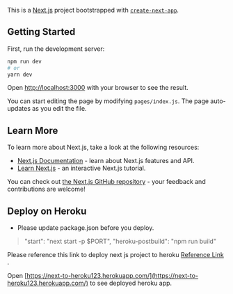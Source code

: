 This is a [Next.js](https://nextjs.org/) project bootstrapped with [`create-next-app`](https://github.com/vercel/next.js/tree/canary/packages/create-next-app).

## Getting Started

First, run the development server:

```bash
npm run dev
# or
yarn dev
```

Open [http://localhost:3000](http://localhost:3000) with your browser to see the result.

You can start editing the page by modifying `pages/index.js`. The page auto-updates as you edit the file.

## Learn More

To learn more about Next.js, take a look at the following resources:

- [Next.js Documentation](https://nextjs.org/docs) - learn about Next.js features and API.
- [Learn Next.js](https://nextjs.org/learn) - an interactive Next.js tutorial.

You can check out [the Next.js GitHub repository](https://github.com/vercel/next.js/) - your feedback and contributions are welcome!

## Deploy on Heroku

- Please update package.json before you deploy.
> "start": "next start -p $PORT",
> "heroku-postbuild": "npm run build"

Please reference this link to deploy next js project to heroku [Reference Link](https://medium.com/swlh/how-to-host-your-next-js-application-for-free-on-heroku-c6ba99ebb8b8) .

Open [https://next-to-heroku123.herokuapp.com/](https://next-to-heroku123.herokuapp.com/) to see deployed heroku app.
